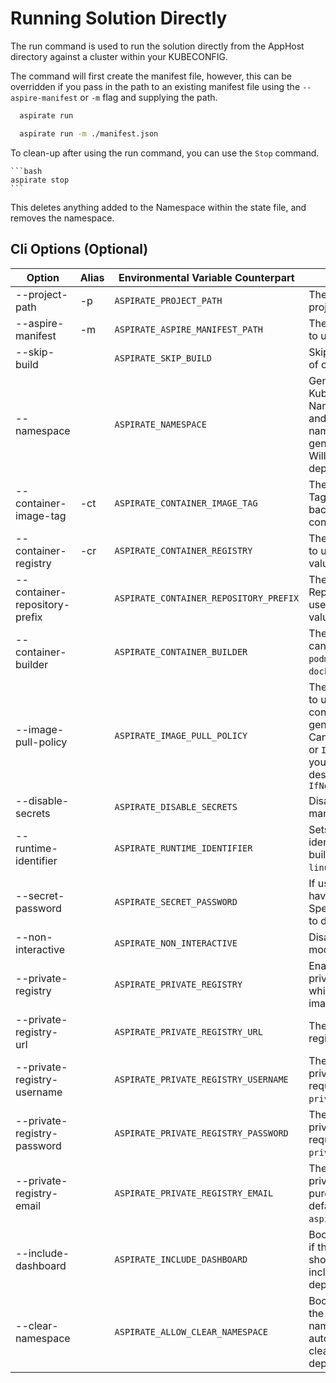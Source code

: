 # Running Solution Directly

The run command is used to run the solution directly from the AppHost directory against a cluster within your KUBECONFIG.

The command will first create the manifest file, however, this can be overridden if you pass in the path
to an existing manifest file using the `--aspire-manifest` or `-m` flag and supplying the path.

```bash
  aspirate run
```

```bash
  aspirate run -m ./manifest.json
```

To clean-up after using the run command, you can use the `Stop` command.
    
    ```bash
    aspirate stop
    ```

This deletes anything added to the Namespace within the state file, and removes the namespace.

## Cli Options (Optional)

| Option                        | Alias | Environmental Variable Counterpart     | Description                                                                                                                                                                    |
|-------------------------------|-------|----------------------------------------|--------------------------------------------------------------------------------------------------------------------------------------------------------------------------------|
| --project-path                | -p    | `ASPIRATE_PROJECT_PATH`                | The path to the aspire project.                                                                                                                                                |
| --aspire-manifest             | -m    | `ASPIRATE_ASPIRE_MANIFEST_PATH`        | The aspire manifest file to use                                                                                                                                                |
| --skip-build                  |       | `ASPIRATE_SKIP_BUILD`                  | Skips build and Push of containers.                                                                                                                                            |
| --namespace                   |       | `ASPIRATE_NAMESPACE`                   | Generates a Kubernetes Namespace resource, and applies the namespace to all generated resources. Will be used at deployment time.                                              |
| --container-image-tag         | -ct   | `ASPIRATE_CONTAINER_IMAGE_TAG`         | The Container Image Tag to use as the fall-back value for all containers.                                                                                                      |
| --container-registry          | -cr   | `ASPIRATE_CONTAINER_REGISTRY`          | The Container Registry to use as the fall-back value for all containers.                                                                                                       |
| --container-repository-prefix |       | `ASPIRATE_CONTAINER_REPOSITORY_PREFIX` | The Container Repository Prefix to use as the fall-back value for all containers.                                                                                              |
| --container-builder           |       | `ASPIRATE_CONTAINER_BUILDER`           | The Container Builder: can be `docker` or `podman`. The default is `docker`.                                                                                                   |
| --image-pull-policy           |       | `ASPIRATE_IMAGE_PULL_POLICY`           | The image pull policy to use for all containers in generated manifests. Can be `Always`, `Never` or `IfNotPresent`. For your local docker desktop cluster - use `IfNotPresent` |
| --disable-secrets             |       | `ASPIRATE_DISABLE_SECRETS`             | Disables secrets management features.                                                                                                                                          |
| --runtime-identifier          |       | `ASPIRATE_RUNTIME_IDENTIFIER`          | Sets the runtime identifier for project builds. Defaults to `linux-x64`.                                                                                                       |
| --secret-password             |       | `ASPIRATE_SECRET_PASSWORD`             | If using secrets, or you have a secret file - Specify the password to decrypt them                                                                                             |
| --non-interactive             |       | `ASPIRATE_NON_INTERACTIVE`             | Disables interactive mode for the command                                                                                                                                      |
| --private-registry            |       | `ASPIRATE_PRIVATE_REGISTRY`            | Enables usage of a private registry - which will produce image pull secret.                                                                                                    |
| --private-registry-url        |       | `ASPIRATE_PRIVATE_REGISTRY_URL`        | The url for the private registry                                                                                                                                               |
| --private-registry-username   |       | `ASPIRATE_PRIVATE_REGISTRY_USERNAME`   | The username for the private registry. This is required if passing `--private-registry`.                                                                                       |
| --private-registry-password   |       | `ASPIRATE_PRIVATE_REGISTRY_PASSWORD`   | The password for the private registry. This is required if passing `--private-registry`.                                                                                       |
| --private-registry-email      |       | `ASPIRATE_PRIVATE_REGISTRY_EMAIL`      | The email for the private registry. This is purely optional and will default to `aspirate@aspirate.com`.                                                                       |
| --include-dashboard           |       | `ASPIRATE_INCLUDE_DASHBOARD`           | Boolean flag to specify if the Aspire dashboard should also be included in deployments.                                                                                        |
| --clear-namespace             |       | `ASPIRATE_ALLOW_CLEAR_NAMESPACE`       | Boolean flag to specify the specified namespace should automatically be cleaned during a deployment.                                                                           |